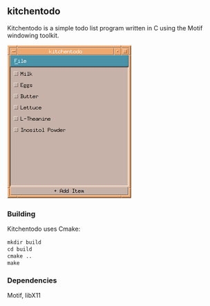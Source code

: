 ## kitchentodo

Kitchentodo is a simple todo list program written in C using the Motif windowing toolkit. 

![Kitchentodo running on my kitchen pc in CDE](marketing/screenshot.png)

### Building
Kitchentodo uses Cmake:
```
mkdir build
cd build
cmake ..
make
```

### Dependencies
Motif, libX11

